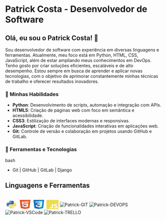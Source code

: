 # Patrick Costa - Desenvolvedor de Software

## Olá, eu sou o Patrick Costa! 👋

Sou desenvolvedor de software com experiência em diversas linguagens e ferramentas. Atualmente, meu foco está em Python, HTML, CSS, JavaScript, além de estar ampliando meus conhecimentos em DevOps. Tenho gosto por criar soluções eficientes, escaláveis e de alto desempenho. Estou sempre em busca de aprender e aplicar novas tecnologias, com o objetivo de aprimorar constantemente minhas técnicas de trabalho e oferecer resultados inovadores.
### 🚀 Minhas Habilidades
- **Python**: Desenvolvimento de scripts, automação e integração com APIs.
- **HTML5**: Criação de páginas web com foco em semântica e acessibilidade.
- **CSS3**: Estilização de interfaces modernas e responsivas.
- **JavaScript**: Criação de funcionalidades interativas em aplicações web.
- **Git**: Controle de versão e colaboração em projetos usando GitHub e GitLab.

### 🔧 Ferramentas e Tecnologias
bash
- Git | GitHub | GitLab | Django

## Linguagens e Ferramentas


<div style="display: inline_block">
<br>
  <img align="center" alt="Patrick-Python" height="30" width="40" src="https://raw.githubusercontent.com/devicons/devicon/master/icons/python/python-original.svg">
  <img align="center" alt="Patrick-HTML" height="30" width="40" src="https://raw.githubusercontent.com/devicons/devicon/master/icons/html5/html5-original.svg">
  <img align="center" alt="Patrick-CSS" height="30" width="40" src="https://raw.githubusercontent.com/devicons/devicon/master/icons/css3/css3-original.svg">
  <img align="center" alt="Patrick-JS" height="30" width="40" src="https://raw.githubusercontent.com/devicons/devicon/master/icons/javascript/javascript-plain.svg">
  <img align="center" alt="Patrick-GIT" height="30" width="40" src="https://cdn.jsdelivr.net/gh/devicons/devicon/icons/git/git-original.svg">
  <img align="center" alt="Patrick-DEVOPS" height="30" width="40" src="https://cdn.jsdelivr.net/gh/devicons/devicon/icons/docker/docker-original.svg">
  <img align="center" alt="Patrick-VSCode" height="30" width="40" src="https://cdn.jsdelivr.net/gh/devicons/devicon/icons/vscode/vscode-original.svg">
  <img align="center" alt="Patrick-TRELLO" height="30" width="40" src="https://cdn.jsdelivr.net/gh/devicons/devicon/icons/trello/trello-plain.svg">
 




